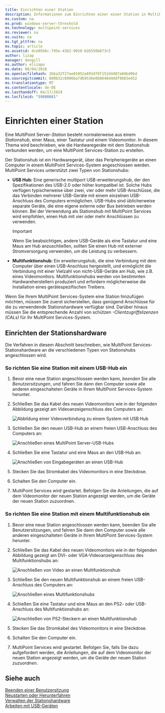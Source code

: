 ```yaml
---
title: Einrichten einer Station
description: Informationen zum Einrichten einer einer Station in MultiPoint Services
ms.custom: na
ms.prod: windows-server-threshold
ms.technology: multipoint-services
ms.reviewer: na
ms.suite: na
ms.tgt_pltfrm: na
ms.topic: article
ms.assetid: dce05b6c-795e-43b2-9920-026550b873c5
author: lizap
manager: dongill
ms.author: elizapo
ms.date: 08/04/2016
ms.openlocfilehash: 2bba32f27ae01052a693d78f152d4487a04bd9bd
ms.sourcegitcommit: 0d0b32c8986ba7db9536e0b8648d4ddf9b03e452
ms.translationtype: MT
ms.contentlocale: de-DE
ms.lasthandoff: 04/17/2019
ms.locfileid: "59880681"
---
```

# <a name="set-up-a-station"></a>Einrichten einer Station
Eine MultiPoint Server-*Station* besteht normalerweise aus einem *Stationshub*, einer Maus, einer Tastatur und einem Videomonitor. In diesem Thema wird beschrieben, wie die Hardwaregeräte mit dem Stationshub verbunden werden, um eine MultiPoint Services-Station zu erstellen.  
  
Der Stationshub ist ein Hardwaregerät, über das Peripheriegeräte an einen Computer in einem MultiPoint Services-System angeschlossen werden. MultiPoint Services unterstützt zwei Typen von Stationshubs:  
  
-   **USB Hub:** Eine generische multiport USB-erweiterungshub, der den Spezifikationen des USB-2.0 oder höher kompatibel ist. Solche Hubs verfügen typischerweise über zwei, vier oder mehr USB-Anschlüsse, die das Verbinden mehrerer USB-Geräte mit einem einzelnen USB-Anschluss des Computers ermöglichen. USB-Hubs sind üblicherweise separate Geräte, die eine eigene externe oder Bus betrieben werden können. Bei der Verwendung als Stationshub mit MultiPoint Services wird empfohlen, einen Hub mit vier oder mehr Anschlüssen zu verwenden.  
  
    > [!IMPORTANT]  
    > Wenn Sie beabsichtigen, andere USB-Geräte als eine Tastatur und eine Maus am Hub anzuschließen, sollten Sie einen Hub mit externer Stromversorgung verwenden, um die Leistung zu verbessern.  
  
-   **Multifunktionshub:** Ein erweiterungshub, die eine Verbindung mit dem Computer über einen USB-Anschluss hergestellt, und ermöglicht die Verbindung mit einer Vielzahl von nicht-USB-Geräte am Hub, wie z.B. eines Videomonitors. Multifunktionshubs werden von bestimmten Hardwareherstellern produziert und erfordern möglicherweise die Installation eines gerätespezifischen Treibers.  
  
Wenn Sie Ihrem MultiPoint Services-System eine Station hinzufügen möchten, müssen Sie zuerst sicherstellen, dass genügend Anschlüsse für die zu verwendende Stationshardware verfügbar sind. Darüber hinaus müssen Sie die entsprechende Anzahl von schützen *-Clientzugriffslizenzen (CALs)* für Ihr MultiPoint Services-System.  
  
## <a name="setting-up-station-hardware"></a>Einrichten der Stationshardware  
Die Verfahren in diesem Abschnitt beschreiben, wie MultiPoint Services-Stationshardware an die verschiedenen Typen von Stationshubs angeschlossen wird.  
  
### <a name="to-set-up-a-station-with-a-usb-hub"></a>So richten Sie eine Station mit einem USB-Hub ein  
  
1.  Bevor eine neue Station angeschlossen werden kann, *beenden* Sie alle *Benutzersitzungen*, und fahren Sie dann den Computer sowie alle anderen eingeschalteten Geräte in Ihrem MultiPoint Services-System herunter.  
  
2.  Schließen Sie das Kabel des neuen Videomonitors wie in der folgenden Abbildung gezeigt am Videoanzeigenschluss des Computers an:  
  
    ![Abbildung einer Videoverbindung zu einem System mit USB Hub](./media/WMSVideoConnection.gif)  
  
3.  Schließen Sie den neuen USB-Hub an einem freien USB-Anschluss des Computers an:  
  
    ![Anschließen eines MultiPoint Server-USB-Hubs](./media/WMSUSBHubConnection.gif)  
  
4.  Schließen Sie eine Tastatur und eine Maus an den USB-Hub an:  
  
    ![Anschließen von Eingabegeräten an einen USB-Hub](./media/WMSUSBDeviceConnection.gif)  
  
5.  Stecken Sie das Stromkabel des Videomonitors in eine Steckdose.  
  
6.  Schalten Sie den Computer ein.  
  
7.  MultiPoint Services wird gestartet. Befolgen Sie die Anleitungen, die auf dem Videomonitor der neuen Station angezeigt werden, um die Geräte der neuen Station zuzuordnen.  
  
### <a name="to-set-up-a-station-with-a-multifunction-hub"></a>So richten Sie eine Station mit einem Multifunktionshub ein  
  
1.  Bevor eine neue Station angeschlossen werden kann, beenden Sie alle Benutzersitzungen, und fahren Sie dann den Computer sowie alle anderen eingeschalteten Geräte in Ihrem MultiPoint Services-System herunter.  
  
2.  Schließen Sie das Kabel des neuen Videomonitors wie in der folgenden Abbildung gezeigt am DVI- oder VGA-Videoanzeigenschluss des Multifunktionshubs an:  
  
    ![Anschließen von Video an einen Multifunktionshub](./media/WMSMultifunctionHubVideoConnection.gif)  
  
3.  Schließen Sie den neuen Multifunktionshub an einem freien USB-Anschluss des Computers an:  
  
    ![Anschließen eines Multifunktionshubs](./media/WMSMultifunctionHubConnection.gif)  
  
4.  Schießen Sie eine Tastatur und eine Maus an den PS2- oder USB-Anschluss des Multifunktionshubs an:  
  
    ![Anschließen von PS2-Steckern an einen Multifunktionshub](./media/WMSMultifunctionHubPS2Connection.gif)  
  
5.  Stecken Sie das Stromkabel des Videomonitors in eine Steckdose.  
  
6.  Schalten Sie den Computer ein.  
  
7.  MultiPoint Services wird gestartet. Befolgen Sie, falls Sie dazu aufgefordert werden, die Anleitungen, die auf dem Videomonitor der neuen Station angezeigt werden, um die Geräte der neuen Station *zuzuordnen*.  
  
## <a name="see-also"></a>Siehe auch  
[Beenden einer Benutzersitzung](End-a-User-Session.md)  
[Neustarten oder Herunterfahren](Restart-or-Shut-Down.md)  
[Verwalten der Stationshardware](Manage-Station-Hardware.md)  
[Arbeiten mit USB-Geräten](Work-with-USB-Devices.md)